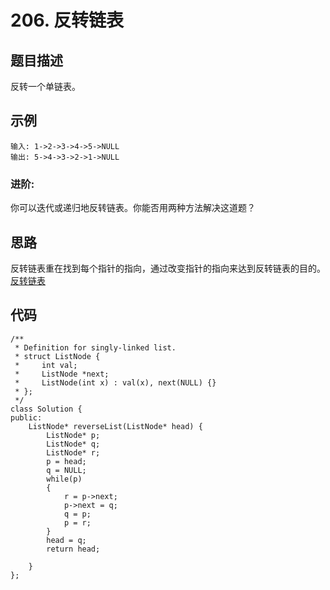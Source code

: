 # 206. 反转链表

## 题目描述

反转一个单链表。

## 示例

```
输入: 1->2->3->4->5->NULL
输出: 5->4->3->2->1->NULL
```

### 进阶:

你可以迭代或递归地反转链表。你能否用两种方法解决这道题？

## 思路

反转链表重在找到每个指针的指向，通过改变指针的指向来达到反转链表的目的。[反转链表](https://blog.csdn.net/blioo/article/details/62050967)

## 代码

```
/**
 * Definition for singly-linked list.
 * struct ListNode {
 *     int val;
 *     ListNode *next;
 *     ListNode(int x) : val(x), next(NULL) {}
 * };
 */
class Solution {
public:
    ListNode* reverseList(ListNode* head) {
        ListNode* p;
        ListNode* q;
        ListNode* r;
        p = head;
        q = NULL;
        while(p)
        {
            r = p->next;
            p->next = q;
            q = p;
            p = r;
        }
        head = q;
        return head;
        
    }
};
```

